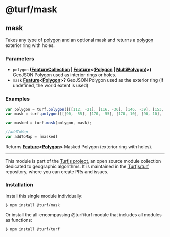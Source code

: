 # @turf/mask

<!-- Generated by documentation.js. Update this documentation by updating the source code. -->

## mask

Takes any type of [polygon][1] and an optional mask and returns a [polygon][1] exterior ring with holes.

### Parameters

*   `polygon` **([FeatureCollection][2] | [Feature][3]<([Polygon][4] | [MultiPolygon][5])>)** GeoJSON Polygon used as interior rings or holes.
*   `mask` **[Feature][3]<[Polygon][4]>?** GeoJSON Polygon used as the exterior ring (if undefined, the world extent is used)

### Examples

```javascript
var polygon = turf.polygon([[[112, -21], [116, -36], [146, -39], [153, -24], [133, -10], [112, -21]]]);
var mask = turf.polygon([[[90, -55], [170, -55], [170, 10], [90, 10], [90, -55]]]);

var masked = turf.mask(polygon, mask);

//addToMap
var addToMap = [masked]
```

Returns **[Feature][3]<[Polygon][4]>** Masked Polygon (exterior ring with holes).

[1]: https://tools.ietf.org/html/rfc7946#section-3.1.6

[2]: https://tools.ietf.org/html/rfc7946#section-3.3

[3]: https://tools.ietf.org/html/rfc7946#section-3.2

[4]: https://tools.ietf.org/html/rfc7946#section-3.1.6

[5]: https://tools.ietf.org/html/rfc7946#section-3.1.7

<!-- This file is automatically generated. Please don't edit it directly. If you find an error, edit the source file of the module in question (likely index.js or index.ts), and re-run "yarn docs" from the root of the turf project. -->

---

This module is part of the [Turfjs project](https://turfjs.org/), an open source module collection dedicated to geographic algorithms. It is maintained in the [Turfjs/turf](https://github.com/Turfjs/turf) repository, where you can create PRs and issues.

### Installation

Install this single module individually:

```sh
$ npm install @turf/mask
```

Or install the all-encompassing @turf/turf module that includes all modules as functions:

```sh
$ npm install @turf/turf
```
